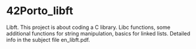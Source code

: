 # 42Porto_libft
Libft. This project is about coding a C library. Libc functions, some additional functions for string manipulation, basics for linked lists.
Detailed info in the subject file en_libft.pdf.
